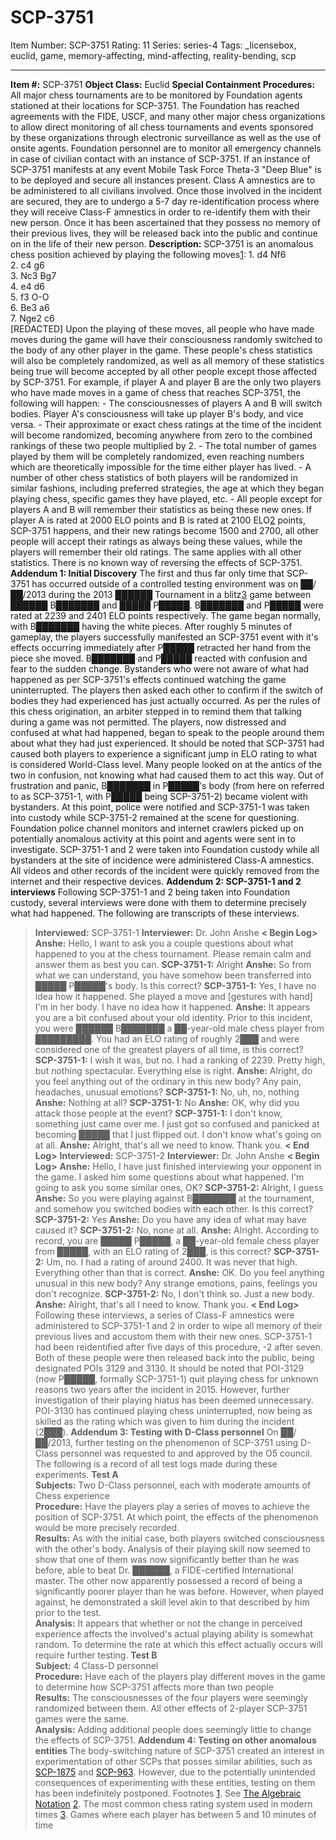 # SCP-3751
Item Number: SCP-3751
Rating: 11
Series: series-4
Tags: _licensebox, euclid, game, memory-affecting, mind-affecting, reality-bending, scp

---

**Item #:** SCP-3751
**Object Class:** Euclid
**Special Containment Procedures:** All major chess tournaments are to be monitored by Foundation agents stationed at their locations for SCP-3751. The Foundation has reached agreements with the FIDE, USCF, and many other major chess organizations to allow direct monitoring of all chess tournaments and events sponsored by these organizations through electronic surveillance as well as the use of onsite agents. Foundation personnel are to monitor all emergency channels in case of civilian contact with an instance of SCP-3751.
If an instance of SCP-3751 manifests at any event Mobile Task Force Theta-3 "Deep Blue" is to be deployed and secure all instances present. Class A amnestics are to be administered to all civilians involved.
Once those involved in the incident are secured, they are to undergo a 5-7 day re-identification process where they will receive Class-F amnestics in order to re-identify them with their new person. Once it has been ascertained that they possess no memory of their previous lives, they will be released back into the public and continue on in the life of their new person.
**Description:** SCP-3751 is an anomalous chess position achieved by playing the following moves[1](javascript:;):
1\. d4 Nf6  
2\. c4 g6  
3\. Nc3 Bg7  
4\. e4 d6  
5\. f3 O-O  
6\. Be3 a6  
7\. Nge2 c6  
[REDACTED]
Upon the playing of these moves, all people who have made moves during the game will have their consciousness randomly switched to the body of any other player in the game. These people's chess statistics will also be completely randomized, as well as all memory of these statistics being true will become accepted by all other people except those affected by SCP-3751.
For example, if player A and player B are the only two players who have made moves in a game of chess that reaches SCP-3751, the following will happen:
\- The consciousnesses of players A and B will switch bodies. Player A's consciousness will take up player B's body, and vice versa.
\- Their approximate or exact chess ratings at the time of the incident will become randomized, becoming anywhere from zero to the combined rankings of these two people multiplied by 2.
\- The total number of games played by them will be completely randomized, even reaching numbers which are theoretically impossible for the time either player has lived.
\- A number of other chess statistics of both players will be randomized in similar fashions, including preferred strategies, the age at which they began playing chess, specific games they have played, etc.
\- All people except for players A and B will remember their statistics as being these new ones. If player A is rated at 2000 ELO points and B is rated at 2100 ELO[2](javascript:;) points, SCP-3751 happens, and their new ratings become 1500 and 2700, all other people will accept their ratings as always being these values, while the players will remember their old ratings. The same applies with all other statistics.
There is no known way of reversing the effects of SCP-3751.
**Addendum 1: Initial Discovery**
The first and thus far only time that SCP-3751 has occurred outside of a controlled testing environment was on ██/██/2013 during the 2013 ██████ Tournament in a blitz[3](javascript:;) game between ██████ B███████ and █████ P█████. B███████ and P█████ were rated at 2239 and 2401 ELO points respectively.
The game began normally, with B███████ having the white pieces. After roughly 5 minutes of gameplay, the players successfully manifested an SCP-3751 event with it's effects occurring immediately after P█████ retracted her hand from the piece she moved.
B███████ and P█████ reacted with confusion and fear to the sudden change. Bystanders who were not aware of what had happened as per SCP-3751's effects continued watching the game uninterrupted. The players then asked each other to confirm if the switch of bodies they had experienced has just actually occurred. As per the rules of this chess origination, an arbiter stepped in to remind them that talking during a game was not permitted. The players, now distressed and confused at what had happened, began to speak to the people around them about what they had just experienced. It should be noted that SCP-3751 had caused both players to experience a significant jump in ELO rating to what is considered World-Class level. Many people looked on at the antics of the two in confusion, not knowing what had caused them to act this way.
Out of frustration and panic, B███████ in P█████'s body (from here on referred to as SCP-3751-1, with P█████ being SCP-3751-2) became violent with bystanders. At this point, police were notified and SCP-3751-1 was taken into custody while SCP-3751-2 remained at the scene for questioning. Foundation police channel monitors and internet crawlers picked up on potentially anomalous activity at this point and agents were sent in to investigate. SCP-3751-1 and 2 were taken into Foundation custody while all bystanders at the site of incidence were administered Class-A amnestics. All videos and other records of the incident were quickly removed from the internet and their respective devices.
**Addendum 2: SCP-3751-1 and 2 interviews**
Following SCP-3751-1 and 2 being taken into Foundation custody, several interviews were done with them to determine precisely what had happened. The following are transcripts of these interviews.
> **Interviewed:** SCP-3751-1
> **Interviewer:** Dr. John Anshe
> **< Begin Log>**
> **Anshe:** Hello, I want to ask you a couple questions about what happened to you at the chess tournament. Please remain calm and answer them as best you can.
> **SCP-3751-1:** Alright
> **Anshe:** So from what we can understand, you have somehow been transferred into █████ P█████'s body. Is this correct?
> **SCP-3751-1:** Yes, I have no idea how it happened. She played a move and [gestures with hand] I'm in her body. I have no idea how it happened.
> **Anshe:** It appears you are a bit confused about your old identity. Prior to this incident, you were ██████ B███████ a ██-year-old male chess player from █████████. You had an ELO rating of roughly 2███ and were considered one of the greatest players of all time, is this correct?
> **SCP-3751-1:** I wish it was, but no. I had a ranking of 2239. Pretty high, but nothing spectacular. Everything else is right.
> **Anshe:** Alright, do you feel anything out of the ordinary in this new body? Any pain, headaches, unusual emotions?
> **SCP-3751-1:** No, uh, no, nothing
> **Anshe:** Nothing at all?
> **SCP-3751-1:** No
> **Anshe:** OK, why did you attack those people at the event?
> **SCP-3751-1:** I don't know, something just came over me. I just got so confused and panicked at becoming █████ that I just flipped out. I don't know what's going on at all.
> **Anshe:** Alright, that's all we need to know. Thank you.
> **< End Log>**
> **Interviewed:** SCP-3751-2
> **Interviewer:** Dr. John Anshe
> **< Begin Log>**
> **Anshe:** Hello, I have just finished interviewing your opponent in the game. I asked him some questions about what happened. I'm going to ask you some similar ones, OK?
> **SCP-3751-2:** Alright, I guess
> **Anshe:** So you were playing against B███████ at the tournament, and somehow you switched bodies with each other. Is this correct?
> **SCP-3751-2:** Yes
> **Anshe:** Do you have any idea of what may have caused it?
> **SCP-3751-2:** No, none at all.
> **Anshe:** Alright. According to record, you are █████ P█████, a ██-year-old female chess player from █████, with an ELO rating of 2███, is this correct?
> **SCP-3751-2:** Um, no. I had a rating of around 2400. It was never that high. Everything other than that is correct.
> **Anshe:** OK. Do you feel anything unusual in this new body? Any strange emotions, pains, feelings you don't recognize.
> **SCP-3751-2:** No, I don't think so. Just a new body.
> **Anshe:** Alright, that's all I need to know. Thank you.
> **< End Log>**
Following these interviews, a series of Class-F amnestics were administered to SCP-3751-1 and 2 in order to wipe all memory of their previous lives and accustom them with their new ones. SCP-3751-1 had been reidentified after five days of this procedure, -2 after seven. Both of these people were then released back into the public, being designated POIs 3129 and 3130.
It should be noted that POI-3129 (now P█████, formally SCP-3751-1) quit playing chess for unknown reasons two years after the incident in 2015. However, further investigation of their playing hiatus has been deemed unnecessary.
POI-3130 has continued playing chess uninterrupted, now being as skilled as the rating which was given to him during the incident (2███).
**Addendum 3: Testing with D-Class personnel**
On ██/██/2013, further testing on the phenomenon of SCP-3751 using D-Class personnel was requested to and approved by the O5 council. The following is a record of all test logs made during these experiments.
> **Test A**  
>  **Subjects:** Two D-Class personnel, each with moderate amounts of Chess experience  
>  **Procedure:** Have the players play a series of moves to achieve the position of SCP-3751. At which point, the effects of the phenomenon would be more precisely recorded.  
>  **Results:** As with the initial case, both players switched consciousness with the other's body. Analysis of their playing skill now seemed to show that one of them was now significantly better than he was before, able to beat Dr. ██████, a FIDE-certified International master. The other now apparently possessed a record of being a significantly poorer player than he was before. However, when played against, he demonstrated a skill level akin to that described by him prior to the test.  
>  **Analysis:** It appears that whether or not the change in perceived experience affects the involved's actual playing ability is somewhat random. To determine the rate at which this effect actually occurs will require further testing.
> **Test B**  
>  **Subject:** 4 Class-D personnel  
>  **Procedure:** Have each of the players play different moves in the game to determine how SCP-3751 affects more than two people  
>  **Results:** The consciousnesses of the four players were seemingly randomized between them. All other effects of 2-player SCP-3751 games were the same.  
>  **Analysis:** Adding additional people does seemingly little to change the effects of SCP-3751.
**Addendum 4: Testing on other anomalous entities**
The body-switching nature of SCP-3751 created an interest in experimentation of other SCPs that posses similar abilities, such as [SCP-1875](http://www.scp-wiki.net/scp-1875) and [SCP-963](http://www.scp-wiki.net/scp-963). However, due to the potentially unintended consequences of experimenting with these entities, testing on them has been indefinitely postponed.
Footnotes
[1](javascript:;). See [The Algebraic Notation](http://en.wikipedia.org/wiki/Algebraic_notation_\(chess\))
[2](javascript:;). The most common chess rating system used in modern times
[3](javascript:;). Games where each player has between 5 and 10 minutes of time